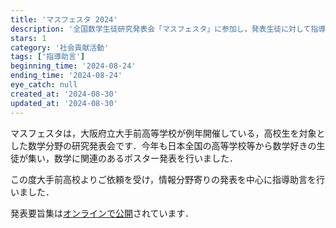 ```yaml
---
title: 'マスフェスタ 2024'
description: '全国数学生徒研究発表会「マスフェスタ」に参加し，発表生徒に対して指導助言を行いました．'
stars: 1
category: '社会貢献活動'
tags: ['指導助言']
beginning_time: '2024-08-24'
ending_time: '2024-08-24'
eye_catch: null
created_at: '2024-08-30'
updated_at: '2024-08-30'
---
```


マスフェスタは，大阪府立大手前高等学校が例年開催している，高校生を対象とした数学分野の研究発表会です．今年も日本全国の高等学校等から数学好きの生徒が集い，数学に関連のあるポスター発表を行いました．

この度大手前高校よりご依頼を受け，情報分野寄りの発表を中心に指導助言を行いました．

発表要旨集は[オンラインで公開](https://otemae-hs.ed.jp/ssh/dat/2024mathfesta_abstract.pdf)されています．
